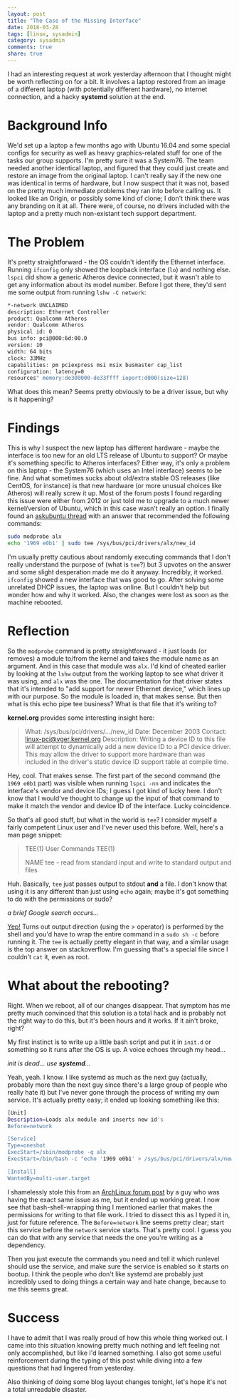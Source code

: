 ```yaml
---
layout: post
title: "The Case of the Missing Interface"
date: 2018-03-28
tags: [linux, sysadmin]
category: sysadmin
comments: true
share: true
---
```


I had an interesting request at work yesterday afternoon that I thought might be worth reflecting on for a bit. It involves a laptop restored from an image of a different laptop (with potentially different hardware), no internet connection, and a hacky **systemd** solution at the end.

<!--description-->

# Background Info

We'd set up a laptop a few months ago with Ubuntu 16.04 and some special configs for security as well as heavy graphics-related stuff for one of the tasks our group supports. I'm pretty sure it was a System76. The team needed another identical laptop, and figured that they could just create and restore an image from the original laptop. I can't really say if the new one was identical in terms of hardware, but I now suspect that it was not, based on the pretty much immediate problems they ran into before calling us. It looked like an Origin, or possibly some kind of clone; I don't think there was any branding on it at all. There were, of course, no drivers included with the laptop and a pretty much non-existant tech support department.

# The Problem

It's pretty straightforward - the OS couldn't identify the Ethernet interface. Running `ifconfig` only showed the loopback interface (`lo`) and nothing else. `lspci` did show a generic Atheros device connected, but it wasn't able to get any information about its model number. Before I got there, they'd sent me some output from running `lshw -C network`:

```bash
*-network UNCLAIMED
description: Ethernet Controller
product: Qualcomm Atheros
vendor: Qualcomm Atheros
physical id: 0
bus info: pci@000:6d:00.0
version: 10
width: 64 bits
clock: 33MHz
capabilities: pm pciexpress msi msix busmaster cap_list
configuration: latency=0
resources" memory:de300000-de33ffff ioport:d000(size=128)
```

What does this mean? Seems pretty obviously to be a driver issue, but why is it happening? 

# Findings

This is why I suspect the new laptop has different hardware - maybe the interface is too new for an old LTS release of Ubuntu to support? Or maybe it's something specific to Atheros interfaces? Either way, it's only a problem on this laptop - the System76 (which uses an Intel interface) seems to be fine. And what sometimes sucks about old/extra stable OS releases (like CentOS, for instance) is that new hardware (or more unusual choices like Atheros) will really screw it up. Most of the forum posts I found regarding this issue were either from 2012 or just told me to upgrade to a much newer kernel/version of Ubuntu, which in this case wasn't really an option. I finally found an [askubuntu thread](https://askubuntu.com/questions/881479/install-atheros-e2600-drivers) with an answer that recommended the following commands:

```bash
sudo modprobe alx
echo '1969 e0b1' | sudo tee /sys/bus/pci/drivers/alx/new_id
```

I'm usually pretty cautious about randomly executing commands that I don't really understand the purpose of (what is `tee`?) but 3 upvotes on the answer and some slight desperation made me do it anyway. Incredibly, it worked. `ifconfig` showed a new interface that was good to go. After solving some unrelated DHCP issues, the laptop was online. But I couldn't help but wonder how and why it worked. Also, the changes were lost as soon as the machine rebooted.

# Reflection

So the `modprobe` command is pretty straightforward - it just loads (or removes) a module to/from the kernel and takes the module name as an argument. And in this case that module was `alx`. I'd kind of cheated earlier by looking at the `lshw` output from the working laptop to see what driver it was using, and `alx` was the one. The documentation for that driver states that it's intended to "add support for newer Ethernet device," which lines up with our purpose. So the module is loaded in, that makes sense. But then what is this echo pipe tee business? What is that file that it's writing to?

**kernel.org** provides some interesting insight here:

> What:       /sys/bus/pci/drivers/.../new_id
> Date:       December 2003
> Contact:    linux-pci@vger.kernel.org
> Description:
>         Writing a device ID to this file will attempt to
>         dynamically add a new device ID to a PCI device driver.
>         This may allow the driver to support more hardware than
>         was included in the driver's static device ID support
>         table at compile time.

Hey, cool. That makes sense. The first part of the second command (the `1969 e0b1` part) was visible when running `lspci -nn` and indicates the interface's vendor and device IDs; I guess I got kind of lucky here. I don't know that I would've thought to change up the input of that command to make it match the vendor and device ID of the interface. Lucky coincidence.

So that's all good stuff, but what in the world is `tee`? I consider myself a fairly competent Linux user and I've never used this before. Well, here's a man page snippet:

> TEE(1)                        User Commands                          TEE(1)
> 
> NAME
>        tee - read from standard input and write to standard output and files

Huh. Basically, `tee` just passes output to stdout **and** a file. I don't know that using it is any different than just using `echo` again; maybe it's got something to do with the permissions or sudo? 

*a brief Google search occurs...*

[Yep!](https://stackoverflow.com/questions/84882/sudo-echo-something-etc-privilegedfile-doesnt-work-is-there-an-alterna) Turns out output direction (using the > operator) is performed by the shell and you'd have to wrap the entire command in a `sudo sh -c` before running it. The `tee` is actually pretty elegant in that way, and a similar usage is the top answer on stackoverflow. I'm guessing that's a special file since I couldn't `cat` it, even as root.

# What about the rebooting?

Right. When we reboot, all of our changes disappear. That symptom has me pretty much convinced that this solution is a total hack and is probably not the right way to do this, but it's been hours and it works. If it ain't broke, right?

My first instinct is to write up a little bash script and put it in `init.d` or something so it runs after the OS is up. A voice echoes through my head...

*init is dead... use __systemd__...*

Yeah, yeah. I know. I like systemd as much as the next guy (actually, probably more than the next guy since there's a large group of people who really hate it) but I've never gone through the process of writing my own service. It's actually pretty easy; it ended up looking something like this:

```bash
[Unit]
Description=Loads alx module and inserts new id's
Before=network

[Service]
Type=oneshot
ExecStart=/sbin/modprobe -q alx
ExecStart=/bin/bash -c "echo '1969 e0b1' > /sys/bus/pci/drivers/alx/new_id"

[Install]
WantedBy=multi-user.target
```

I shamelessly stole this from an [ArchLinux forum post](https://bbs.archlinux.org/viewtopic.php?id=207885) by a guy who was having the exact same issue as me, but it ended up working great. I now see that bash-shell-wrapping thing I mentioned earlier that makes the permissions for writing to that file work. I tried to dissect this as I typed it in, just for future reference. The `Before=network` line seems pretty clear; start this service before the `network` service starts. That's pretty cool. I guess you can do that with any service that needs the one you're writing as a dependency.

Then you just execute the commands you need and tell it which runlevel should use the service, and make sure the service is enabled so it starts on bootup. I think the people who don't like systemd are probably just incredibly used to doing things a certain way and hate change, because to me this seems great.

# Success

I have to admit that I was really proud of how this whole thing worked out. I came into this situation knowing pretty much nothing and left feeling not only accomplished, but like I'd learned something. I also got some useful reinforcement during the typing of this post while diving into a few questions that had lingered from yesterday. 

Also thinking of doing some blog layout changes tonight, let's hope it's not a total unreadable disaster.
